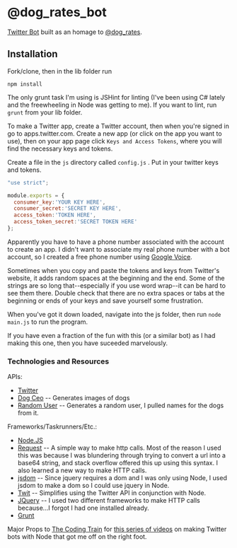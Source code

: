 # @dog_rates_bot

[Twitter Bot](https://twitter.com/dog_rates_bot) built as an homage to [@dog_rates](https://twitter.com/dog_rates).

## Installation

Fork/clone, then in the lib folder run

```
npm install
```

The only grunt task I'm using is JSHint for linting (I've been using C# lately and the freewheeling in Node was getting to me). If you want to lint, run ```grunt``` from your lib folder.

To make a Twitter app, create a Twitter account, then when you're signed in go to apps.twitter.com. Create a new app (or click on the app you want to use), then on your app page click ```Keys and Access Tokens```, where you will find the necessary keys and tokens.

Create a file in the ```js``` directory called ```config.js``` . Put in your twitter keys and tokens.

```javascript
"use strict";

module.exports = {
  consumer_key:'YOUR KEY HERE',
  consumer_secret:'SECRET KEY HERE',
  access_token:'TOKEN HERE',
  access_token_secret:'SECRET TOKEN HERE'
};

```

Apparently you have to have a phone number associated with the account to create an app. I didn't want to associate my real phone number with a bot account, so I created a free phone number using [Google Voice](https://voice.google.com/).

Sometimes when you copy and paste the tokens and keys from Twitter's website, it adds random spaces at the beginning and the end. Some of the strings are so long that--especially if you use word wrap--it can be hard to see them there. Double check that there are no extra spaces or tabs at the beginning or ends of your keys and save yourself some frustration.

When you've got it down loaded, navigate into the js folder, then run ```node main.js``` to run the program.

If you have even a fraction of the fun with this (or a similar bot) as I had making this one, then you have suceeded marvelously.

### Technologies and Resources

APIs:

 * [Twitter](dev.twitter.com)
 * [Dog Ceo](https://dog.ceo/dog-api/ ) -- Generates images of dogs
 * [Random User](https://randomuser.me/ ) -- Generates a random user, I pulled names for the dogs from it.

Frameworks/Taskrunners/Etc.:

 * [Node.JS](https://nodejs.org/en/)
 * [Request](https://github.com/request/request) -- A simple way to make http calls. Most of the reason I used this was because I was blundering through trying to convert a url into a base64 string, and stack overflow offered this up using this syntax. I also learned a new way to make HTTP calls.
 * [jsdom](https://github.com/tmpvar/jsdom) -- Since jquery requires a dom and I was only using Node, I used jsdom to make a dom so I could use jquery in Node.
 * [Twit](https://github.com/ttezel/twit) -- Simplifies using the Twitter API in conjunction with Node.
 * [JQuery](https://jquery.com/) -- I used two different frameworks to make HTTP calls because...I forgot I had one installed already.
 * [Grunt](https://gruntjs.com/)

Major Props to [The Coding Train](https://www.youtube.com/channel/UCvjgXvBlbQiydffZU7m1_aw) for [this series of videos](https://www.youtube.com/watch?v=RF5_MPSNAtU) on making Twitter bots with Node that got me off on the right foot.
